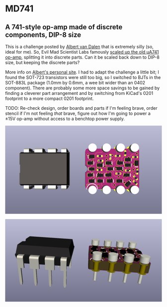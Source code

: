 # MD741

## A 741-style op-amp made of discrete components, DIP-8 size

This is a challenge posted by [Albert van Dalen](https://hackaday.io/project/177194-discrete-741-operational-amplifier-in-dil8) that is extremely silly (so, ideal for me). So, Evil Mad Scientist Labs famously [scaled up the old μA741 op-amp](https://shop.evilmadscientist.com/productsmenu/762), splitting it into discrete parts. Can it be scaled back down to DIP-8 size, but keeping the discrete parts?

More info on [Albert's personal site](https://www.avdweb.nl/div/misc2/discrete-741-operational-amplifier-in-dil8). I had to adapt the challenge a little bit; I found the SOT-723 transistors were still too big, so I switched to BJTs in the SOT-883L package (1.0mm by 0.6mm, a wee bit wider than an 0402 component). There are probably some more space savings to be gained by finding a cleverer part arrangement and by switching from KiCad's 0201 footprint to a more compact 0201 footprint.

TODO: Re-check design, order boards and parts if I'm feeling brave, order stencil if I'm not feeling _that_ brave, figure out how I'm going to power a ±15V op-amp without access to a benchtop power supply.

![3D render, top view looking down at a DIP-8 IC and the discrete 741 op-amp](top.png)

![3D render, side view looking at a DIP-8 IC and the discrete 741 op-amp](side.png)
